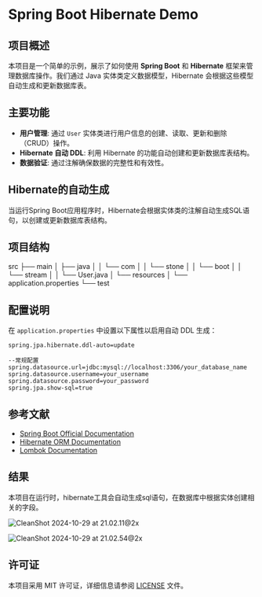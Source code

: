 # Spring Boot Hibernate Demo

## 项目概述

本项目是一个简单的示例，展示了如何使用 **Spring Boot** 和 **Hibernate** 框架来管理数据库操作。我们通过 Java 实体类定义数据模型，Hibernate 会根据这些模型自动生成和更新数据库表。

## 主要功能

- **用户管理**: 通过 `User` 实体类进行用户信息的创建、读取、更新和删除（CRUD）操作。
- **Hibernate 自动 DDL**: 利用 Hibernate 的功能自动创建和更新数据库表结构。
- **数据验证**: 通过注解确保数据的完整性和有效性。

## Hibernate的自动生成

当运行Spring Boot应用程序时，Hibernate会根据实体类的注解自动生成SQL语句，以创建或更新数据库表结构。

## 项目结构
src
├── main
│   ├── java
│   │   └── com
│   │       └── stone
│   │           └── boot
│   │               └── stream
│   │                   └── User.java
│   └── resources
│       └── application.properties
└── test

## 配置说明

在 `application.properties` 中设置以下属性以启用自动 DDL 生成：

```properties
spring.jpa.hibernate.ddl-auto=update

--常规配置
spring.datasource.url=jdbc:mysql://localhost:3306/your_database_name
spring.datasource.username=your_username
spring.datasource.password=your_password
spring.jpa.show-sql=true
```

## 参考文献

- [Spring Boot Official Documentation](https://spring.io/projects/spring-boot)
- [Hibernate ORM Documentation](https://hibernate.org/orm/documentation/)
- [Lombok Documentation](https://projectlombok.org/)

## 结果

本项目在运行时，hibernate工具会自动生成sql语句，在数据库中根据实体创建相关的字段。

![CleanShot 2024-10-29 at 21.02.11@2x](https://cdn.jsdelivr.net/gh/stoneBuild29/MyPictures@main/upload/CleanShot%202024-10-29%20at%2021.02.11%402x.png)

![CleanShot 2024-10-29 at 21.02.54@2x](https://cdn.jsdelivr.net/gh/stoneBuild29/MyPictures@main/upload/CleanShot%202024-10-29%20at%2021.02.54%402x.png)





## 许可证

本项目采用 MIT 许可证，详细信息请参阅 [LICENSE](LICENSE) 文件。
